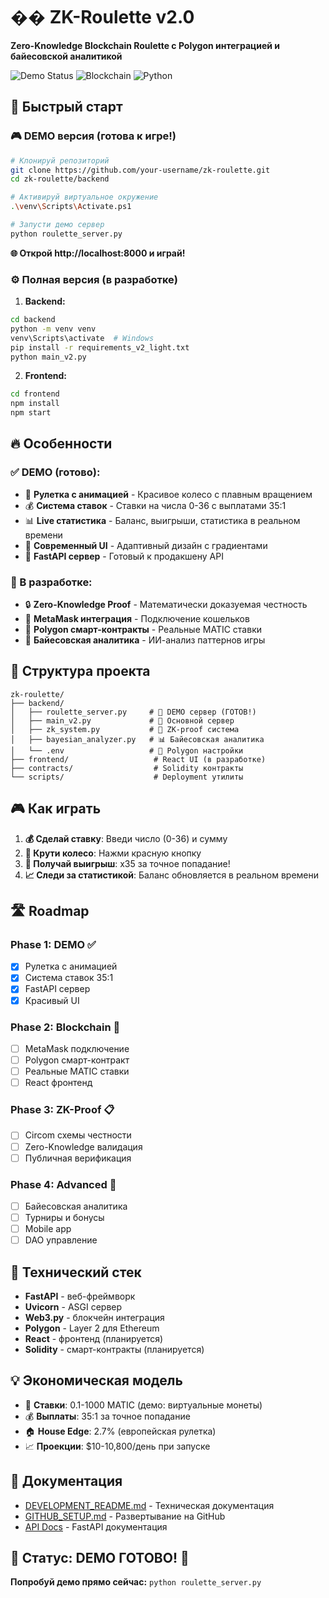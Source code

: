 # �� ZK-Roulette v2.0

**Zero-Knowledge Blockchain Roulette с Polygon интеграцией и байесовской аналитикой**

![Demo Status](https://img.shields.io/badge/Status-DEMO%20Ready-brightgreen)
![Blockchain](https://img.shields.io/badge/Blockchain-Polygon-8247E5)
![Python](https://img.shields.io/badge/Python-3.11+-blue)

## 🚀 Быстрый старт

### 🎮 DEMO версия (готова к игре!)

```bash
# Клонируй репозиторий
git clone https://github.com/your-username/zk-roulette.git
cd zk-roulette/backend

# Активируй виртуальное окружение  
.\venv\Scripts\Activate.ps1

# Запусти демо сервер
python roulette_server.py
```

**🌐 Открой http://localhost:8000 и играй!**

### ⚙️ Полная версия (в разработке)

1. **Backend:**
```bash
cd backend
python -m venv venv
venv\Scripts\activate  # Windows
pip install -r requirements_v2_light.txt
python main_v2.py
```

2. **Frontend:**
```bash
cd frontend
npm install
npm start
```

## 🔥 Особенности

### ✅ DEMO (готово):
- 🎰 **Рулетка с анимацией** - Красивое колесо с плавным вращением
- 💰 **Система ставок** - Ставки на числа 0-36 с выплатами 35:1
- 📊 **Live статистика** - Баланс, выигрыши, статистика в реальном времени
- 🎨 **Современный UI** - Адаптивный дизайн с градиентами
- 🚀 **FastAPI сервер** - Готовый к продакшену API

### 🔄 В разработке:
- 🔒 **Zero-Knowledge Proof** - Математически доказуемая честность
- 💎 **MetaMask интеграция** - Подключение кошельков
- 📜 **Polygon смарт-контракты** - Реальные MATIC ставки
- 🤖 **Байесовская аналитика** - ИИ-анализ паттернов игры

## 📁 Структура проекта

```
zk-roulette/
├── backend/
│   ├── roulette_server.py     # 🎰 DEMO сервер (ГОТОВ!)
│   ├── main_v2.py             # 🔧 Основной сервер
│   ├── zk_system.py           # 🔐 ZK-proof система
│   ├── bayesian_analyzer.py   # 📊 Байесовская аналитика
│   └── .env                   # 🔑 Polygon настройки
├── frontend/                   # React UI (в разработке)
├── contracts/                  # Solidity контракты
└── scripts/                    # Deployment утилиты
```

## 🎮 Как играть

1. **💰 Сделай ставку**: Введи число (0-36) и сумму
2. **🎲 Крути колесо**: Нажми красную кнопку
3. **🎉 Получай выигрыш**: x35 за точное попадание!
4. **📈 Следи за статистикой**: Баланс обновляется в реальном времени

## 🛣️ Roadmap

### Phase 1: DEMO ✅ 
- [x] Рулетка с анимацией
- [x] Система ставок 35:1
- [x] FastAPI сервер
- [x] Красивый UI

### Phase 2: Blockchain 🔄
- [ ] MetaMask подключение  
- [ ] Polygon смарт-контракт
- [ ] Реальные MATIC ставки
- [ ] React фронтенд

### Phase 3: ZK-Proof 📋
- [ ] Circom схемы честности
- [ ] Zero-Knowledge валидация
- [ ] Публичная верификация

### Phase 4: Advanced 🚀
- [ ] Байесовская аналитика
- [ ] Турниры и бонусы
- [ ] Mobile app
- [ ] DAO управление

## 🔧 Технический стек

- **FastAPI** - веб-фреймворк
- **Uvicorn** - ASGI сервер  
- **Web3.py** - блокчейн интеграция
- **Polygon** - Layer 2 для Ethereum
- **React** - фронтенд (планируется)
- **Solidity** - смарт-контракты (планируется)

## 💡 Экономическая модель

- 🎯 **Ставки**: 0.1-1000 MATIC (демо: виртуальные монеты)
- 💰 **Выплаты**: 35:1 за точное попадание  
- 🏠 **House Edge**: 2.7% (европейская рулетка)
- 📈 **Проекции**: $10-10,800/день при запуске

## 📖 Документация

- [DEVELOPMENT_README.md](DEVELOPMENT_README.md) - Техническая документация
- [GITHUB_SETUP.md](GITHUB_SETUP.md) - Развертывание на GitHub
- [API Docs](http://localhost:8000/docs) - FastAPI документация

## 🎯 Статус: DEMO ГОТОВО! 🚀

**Попробуй демо прямо сейчас:** `python roulette_server.py` 
